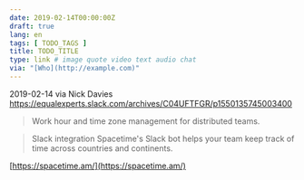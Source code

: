 ```yaml
---
date: 2019-02-14T00:00:00Z
draft: true
lang: en
tags: [ TODO_TAGS ]
title: TODO_TITLE
type: link # image quote video text audio chat
via: "[Who](http://example.com)"
---
```



2019-02-14 via Nick Davies
https://equalexperts.slack.com/archives/C04UFTFGR/p1550135745003400

> Work hour and time zone management for distributed teams.

> Slack integration
> Spacetime's Slack bot helps your team keep track of time across countries and continents.

[https://spacetime.am/](https://spacetime.am/)

